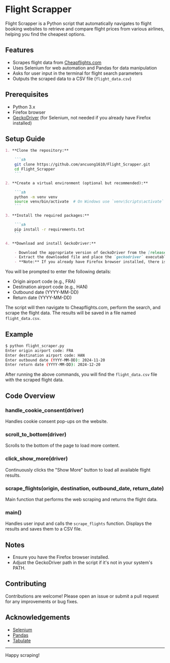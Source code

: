 
# Flight Scrapper

Flight Scrapper is a Python script that automatically navigates to flight booking websites to retrieve and compare flight prices from various airlines, helping you find the cheapest options.

## Features

- Scrapes flight data from [Cheapflights.com](https://www.cheapflights.com.au/)
- Uses Selenium for web automation and Pandas for data manipulation
- Asks for user input in the terminal for flight search parameters
- Outputs the scraped data to a CSV file (`flight_data.csv`)

## Prerequisites

- Python 3.x
- Firefox browser
- [GeckoDriver](https://github.com/mozilla/geckodriver/releases) (for Selenium, not needed if you already have Firefox installed)

## Setup Guide
```markdown
1. **Clone the repository:**

    ```sh
    git clone https://github.com/ancuong1610/Flight_Scrapper.git
    cd Flight_Scrapper
    ```

2. **Create a virtual environment (optional but recommended):**

    ```sh
    python -m venv venv
    source venv/bin/activate  # On Windows use `venv\Scripts\activate`
    ```

3. **Install the required packages:**

    ```sh
    pip install -r requirements.txt
    ```

4. **Download and install GeckoDriver:**

    - Download the appropriate version of GeckoDriver from the [releases page](https://github.com/mozilla/geckodriver/releases).
    - Extract the downloaded file and place the `geckodriver` executable in a directory that is in your system's PATH, or specify the path in the script.
    - **Note:** If you already have Firefox browser installed, there is no need to install GeckoDriver separately.
```

You will be prompted to enter the following details:

- Origin airport code (e.g., FRA)
- Destination airport code (e.g., HAN)
- Outbound date (YYYY-MM-DD)
- Return date (YYYY-MM-DD)

The script will then navigate to Cheapflights.com, perform the search, and scrape the flight data. The results will be saved in a file named `flight_data.csv`.

## Example

```sh
$ python flight_scraper.py
Enter origin airport code: FRA
Enter destination airport code: HAN
Enter outbound date (YYYY-MM-DD): 2024-11-20
Enter return date (YYYY-MM-DD): 2024-12-20
```

After running the above commands, you will find the `flight_data.csv` file with the scraped flight data.

## Code Overview

### handle_cookie_consent(driver)

Handles cookie consent pop-ups on the website.

### scroll_to_bottom(driver)

Scrolls to the bottom of the page to load more content.

### click_show_more(driver)

Continuously clicks the "Show More" button to load all available flight results.

### scrape_flights(origin, destination, outbound_date, return_date)

Main function that performs the web scraping and returns the flight data.

### main()

Handles user input and calls the `scrape_flights` function. Displays the results and saves them to a CSV file.

## Notes

- Ensure you have the Firefox browser installed.
- Adjust the GeckoDriver path in the script if it's not in your system's PATH.

## Contributing

Contributions are welcome! Please open an issue or submit a pull request for any improvements or bug fixes.

## Acknowledgements

- [Selenium](https://www.selenium.dev/)
- [Pandas](https://pandas.pydata.org/)
- [Tabulate](https://pypi.org/project/tabulate/)

---

Happy scraping!
```
